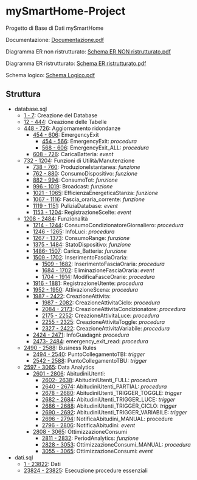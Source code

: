 # mySmartHome-Project
Progetto di Base di Dati mySmartHome

Documentazione: [Documentazione.pdf](./documentazione/Documentazione.pdf)

Diagramma ER non ristrutturato: [Schema ER NON ristrutturato.pdf](./documentazione/Schema%20ER%20NON%20ristrutturato.pdf)

Diagramma ER ristrutturato: [Schema ER ristrutturato.pdf](./documentazione/Schema%20ER%20ristrutturato.pdf)

Schema logico: [Schema Logico.pdf](./documentazione/Schema%20Logico.pdf)


## Struttura
- database.sql
  - [1 - 7](./sql/database.sql#L1-L7): Creazione del Database
  - [12 - 444](./sql/database.sql#L12-L444): Creazione delle Tabelle
  - [448 - 726](./sql/database.sql#L448-L726): Aggiornamento ridondanze
    - [454 - 606](./sql/database.sql#L454-L606): EmergencyExit
      - [454 - 566](./sql/database.sql#L454-L566): EmergencyExit: _procedura_
      - [568 - 606](./sql/database.sql#L568-L606): EmergencyExit_ALL: _procedura_
    - [608 - 726](./sql/database.sql#L508-L726): CaricaBatteria: _event_
  - [732 - 1204](./sql/database.sql#L732-L1204): Funzioni di Utilità/Manutenzione
    - [738 - 760](./sql/database.sql#L738-L760): ProduzioneIstantanea: _funzione_
    - [762 - 880](./sql/database.sql#L762-L880): ConsumoDispositivo: _funzione_
    - [882 - 994](./sql/database.sql#L882-L994): ConsumoTot: _funzione_
    - [996 - 1019](./sql/database.sql#L996-L1019): Broadcast: _funzione_
    - [1021 - 1065](./sql/database.sql#L1021-L1065): EfficienzaEnergeticaStanza: _funzione_
    - [1067 - 1116](./sql/database.sql#L1067-L1116): Fascia_oraria_corrente: _funzione_
    - [1119 - 1151](./sql/database.sql#L1119-L1151): PuliziaDatabase: _event_
    - [1153 - 1204](./sql/database.sql#L1153-L1204): RegistrazioneScelte: _event_
  - [1208 - 2484](./sql/database.sql#L1208-L2484): Funzionalità
    - [1214 - 1244](./sql/database.sql#L1214-L1244): ConsumoCondizionatoreGiornaliero: _procedura_
    - [1246 - 1265](./sql/database.sql#L1246-L1265): InfoLuci: _procedura_
    - [1267 - 1373](./sql/database.sql#L1267-L1376): ConsumoRange: _funzione_
    - [1375 - 1484](./sql/database.sql#L1375-L1484): StatoDispositivo: _funzione_
    - [1486- 1507](./sql/database.sql#L1486-L1507): Carica_Batteria: _funzione_
    - [1509 - 1702](./sql/database.sql#L1509-L1702): InserimentoFasciaOraria:
      - [1509 - 1682](./sql/database.sql#L1509-L1682): InserimentoFasciaOraria: _procedura_
      - [1684 - 1702](./sql/database.sql#L1684-L1702): EliminazioneFasciaOraria: _event_
      - [1704 - 1914](./sql/database.sql#L1704-L1914): ModificaFasceOrarie: _procedura_
    - [1916 - 1881](./sql/database.sql#L1916-L1881): RegistrazioneUtente: _procedura_
    - [1952 - 1950](./sql/database.sql#L1952-L1950): AttivazioneScena: _procedura_
    - [1987 - 2422](./sql/database.sql#L1987-L2422): CreazioneAttivita:
      - [1987 - 2082](./sql/database.sql#L1987-L2082): CreazioneAttivitaCiclo: _procedura_
      - [2084 - 2173](./sql/database.sql#L2084-L2173): CreazioneAttivitaCondizionatore: _procedura_
      - [2175 - 2252](./sql/database.sql#L2175-L2252): CreazioneAttivitaLuce: _procedura_
      - [2255 - 2325](./sql/database.sql#L2255-L2325): CreazioneAttivitaToggle: _procedura_
      - [2327 - 2422](./sql/database.sql#L2327-L2422): CreazioneAttivitaVariabile: _procedura_
    - [2424 - 2471](./sql/database.sql#L2424-L2471): InfoGuadagni: _procedura_
    - [2473- 2484](./sql/database.sql#L2473-L2484): emergency_exit_read: _procedura_
  - [2490 - 2588](./sql/database.sql#L2490-L2588): Business Rules
    - [2494 - 2540](./sql/database.sql#L2494-L2540): PuntoCollegamentoTBI: _trigger_
    - [2542 - 2588](./sql/database.sql#L2542-L2588): PuntoCollegamentoTBU: _trigger_
  - [2597 - 3065](./sql/database.sql#L2597-L3065): Data Analytics
    - [2601 - 2806](./sql/database.sql#L2601-L2806): AbitudiniUtenti:
      - [2602- 2638](./sql/database.sql#L2602-L2638): AbitudiniUtenti_FULL: _procedura_
      - [2640 - 2674](./sql/database.sql#L2640-L2674): AbitudiniUtenti_PARTIAL: _procedura_
      - [2678 - 2680](./sql/database.sql#L2678-L2680): AbitudiniUtenti_TRIGGER_TOGGLE: _trigger_
      - [2682 - 2684](./sql/database.sql#L2682-L2684): AbitudiniUtenti_TRIGGER_LUCE: _trigger_
      - [2686 - 2688](./sql/database.sql#L2686-L2688): AbitudiniUtenti_TRIGGER_CICLO: _trigger_
      - [2690 - 2692](./sql/database.sql#L2690-L2692): AbitudiniUtenti_TRIGGER_VARIABILE: _trigger_
      - [2696 - 2794](./sql/database.sql#L2696-L2794): NotificaAbitudini_MANUAL: procedure
      - [2796 - 2806](./sql/database.sql#L2796-L2806): NotificaAbitudini: _event_
    - [2808 - 3065](./sql/database.sql#L2808-L3065): OttimizzazioneConsumi
      - [2811 - 2832](./sql/database.sql#L2811-L2832): PeriodAnalytics: _funzione_
      - [2828 - 3053](./sql/database.sql#L2828-L3053): OttimizzazioneConsumi_MANUAL: _procedura_
      - [3055 - 3065](./sql/database.sql#L3055-3065): OttimizzazioneConsumi: _event_
- dati.sql
  - [1 - 23822](./sql/database.sql#L1-L23822): Dati
  - [23824 - 23825](./sql/database.sql#L23824-L23825): Esecuzione procedure essenziali